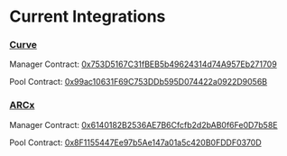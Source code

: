 # Current Integrations

<!--  -->

### [Curve](https://curve.fi/steth)

Manager Contract: [0x753D5167C31fBEB5b49624314d74A957Eb271709](https://etherscan.io/address/0x753D5167C31fBEB5b49624314d74A957Eb271709)

Pool Contract: [0x99ac10631F69C753DDb595D074422a0922D9056B](https://etherscan.io/address/0x99ac10631F69C753DDb595D074422a0922D9056B)

### [ARCx](https://app.arcx.money/mint)

Manager Contract: [0x6140182B2536AE7B6Cfcfb2d2bAB0f6Fe0D7b58E](https://etherscan.io/address/0x6140182B2536AE7B6Cfcfb2d2bAB0f6Fe0D7b58E)

Pool Contract: [0x8F1155447Ee97b5Ae147a01a5c420B0FDDF0370D](https://etherscan.io/address/0x8F1155447Ee97b5Ae147a01a5c420B0FDDF0370D)
